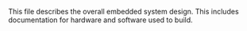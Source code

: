 This file describes the overall embedded system design. This includes documentation for hardware and software used to build.
